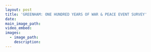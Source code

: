 ```yaml
---
layout: post
title: 'GREENHAM: ONE HUNDRED YEARS OF WAR & PEACE EVENT SURVEY'
date:
main_image_path:
video_embed:
images:
  - image_path:
    description:
---
```



